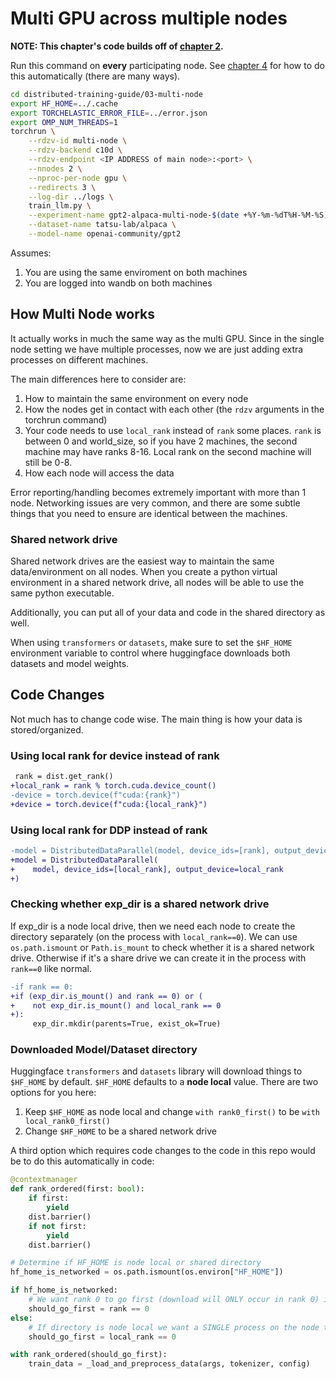 # Multi GPU across multiple nodes

**NOTE: This chapter's code builds off of [chapter 2](../02-multi-gpu).**

Run this command on **every** participating node. See [chapter 4](../04-job-launchers) for how to do this automatically (there are many ways).

```bash
cd distributed-training-guide/03-multi-node
export HF_HOME=../.cache
export TORCHELASTIC_ERROR_FILE=../error.json
export OMP_NUM_THREADS=1
torchrun \
    --rdzv-id multi-node \
    --rdzv-backend c10d \
    --rdzv-endpoint <IP ADDRESS of main node>:<port> \
    --nnodes 2 \
    --nproc-per-node gpu \
    --redirects 3 \
    --log-dir ../logs \
    train_llm.py \
    --experiment-name gpt2-alpaca-multi-node-$(date +%Y-%m-%dT%H-%M-%S) \
    --dataset-name tatsu-lab/alpaca \
    --model-name openai-community/gpt2
```

Assumes:
1. You are using the same enviroment on both machines
2. You are logged into wandb on both machines

## How Multi Node works

It actually works in much the same way as the multi GPU. Since in the single node setting we have multiple processes, now we are just adding extra processes on different machines.

The main differences here to consider are:
1. How to maintain the same environment on every node
2. How the nodes get in contact with each other (the `rdzv` arguments in the torchrun command)
3. Your code needs to use `local_rank` instead of `rank` some places. `rank` is between 0 and world_size, so if you have 2 machines, the second machine may have ranks 8-16. Local rank on the second machine will still be 0-8.
4. How each node will access the data

Error reporting/handling becomes extremely important with more than 1 node. Networking issues are very common, and there are some subtle things that you need to ensure are identical between the machines.

### Shared network drive

Shared network drives are the easiest way to maintain the same data/environment on all nodes. When you create a python virtual environment in a shared network drive, all nodes will be able to use the same python executable.

Additionally, you can put all of your data and code in the shared directory as well.

When using `transformers` or `datasets`, make sure to set the `$HF_HOME` environment variable to control where huggingface downloads both datasets and model weights.

## Code Changes

Not much has to change code wise. The main thing is how your data is stored/organized.

### Using local rank for device instead of rank

```diff
 rank = dist.get_rank()
+local_rank = rank % torch.cuda.device_count()
-device = torch.device(f"cuda:{rank}")
+device = torch.device(f"cuda:{local_rank}")
```

### Using local rank for DDP instead of rank

```diff
-model = DistributedDataParallel(model, device_ids=[rank], output_device=rank)
+model = DistributedDataParallel(
+    model, device_ids=[local_rank], output_device=local_rank
+)
```

### Checking whether exp_dir is a shared network drive

If exp_dir is a node local drive, then we need each node to create the directory separately (on the process with `local_rank==0`). We can use `os.path.ismount` or `Path.is_mount` to check whether it is a shared network drive. Otherwise if it's a share drive we can create it in the process with `rank==0` like normal.

```diff
-if rank == 0:
+if (exp_dir.is_mount() and rank == 0) or (
+    not exp_dir.is_mount() and local_rank == 0
+):
     exp_dir.mkdir(parents=True, exist_ok=True) 
```

### Downloaded Model/Dataset directory

Huggingface `transformers` and `datasets` library will download things to `$HF_HOME` by default. `$HF_HOME` defaults to a **node local** value. There are two options for you here:

1. Keep `$HF_HOME` as node local and change `with rank0_first()` to be `with local_rank0_first()`
2. Change `$HF_HOME` to be a shared network drive

A third option which requires code changes to the code in this repo would be to do this automatically in code:

```python
@contextmanager
def rank_ordered(first: bool):
    if first:
        yield
    dist.barrier()
    if not first:
        yield
    dist.barrier()

# Determine if HF_HOME is node local or shared directory
hf_home_is_networked = os.path.ismount(os.environ["HF_HOME"])

if hf_home_is_networked:
    # We want rank 0 to go first (download will ONLY occur in rank 0) if directory is shared
    should_go_first = rank == 0
else:
    # If directory is node local we want a SINGLE process on the node to download the data (local rank 0)
    should_go_first = local_rank == 0

with rank_ordered(should_go_first):
    train_data = _load_and_preprocess_data(args, tokenizer, config)
```
